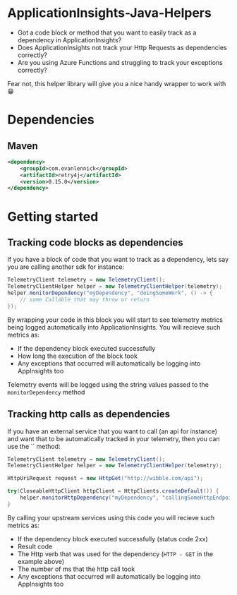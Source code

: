 # ApplicationInsights-Java-Helpers

- Got a code block or method that you want to easily track as a dependency in ApplicationInsights?
- Does ApplicationInsights not track your Http Requests as dependencies correctly?
- Are you using Azure Functions and struggling to track your exceptions correctly?

Fear not, this helper library will give you a nice handy wrapper to work with :grin:

# Dependencies

## Maven

```xml
<dependency>
    <groupId>com.evanlennick</groupId>
    <artifactId>retry4j</artifactId>
    <version>0.15.0</version>
</dependency>
```

# Getting started

## Tracking code blocks as dependencies
If you have a block of code that you want to track as a dependency, lets say you are calling another sdk for instance:

```java
TelemetryClient telemetry = new TelemetryClient();
TelemetryClientHelper helper = new TelemetryClientHelper(telemetry);
helper.monitorDependency("myDependency", "doingSomeWork", () -> {
    // some Callable that may throw or return
});
```

By wrapping your code in this block you will start to see telemetry metrics being logged automatically into ApplicationInsights. You will recieve such metrics as:
- If the dependency block executed successfully
- How long the execution of the block took
- Any exceptions that occurred will automatically be logging into AppInsights too
  
Telemetry events will be logged using the string values passed to the `monitorDependency` method

## Tracking http calls as dependencies
If you have an external service that you want to call (an api for instance) and want that to be automatically tracked in your telemetry, then you can use the `` method:

```java
TelemetryClient telemetry = new TelemetryClient();
TelemetryClientHelper helper = new TelemetryClientHelper(telemetry);

HttpUriRequest request = new HttpGet("http://wibble.com/api");

try(CloseableHttpClient httpClient = HttpClients.createDefault()) {
    helper.monitorHttpDependency("myDependency", "callingSomeHttpEndpoint", httpClient, request);
}
```

By calling your upstream services using this code you will recieve such metrics as:
- If the dependency block executed successfully (status code 2xx)
- Result code
- The Http verb that was used for the dependency (`HTTP - GET` in the example above)
- The number of ms that the http call took
- Any exceptions that occurred will automatically be logging into AppInsights too